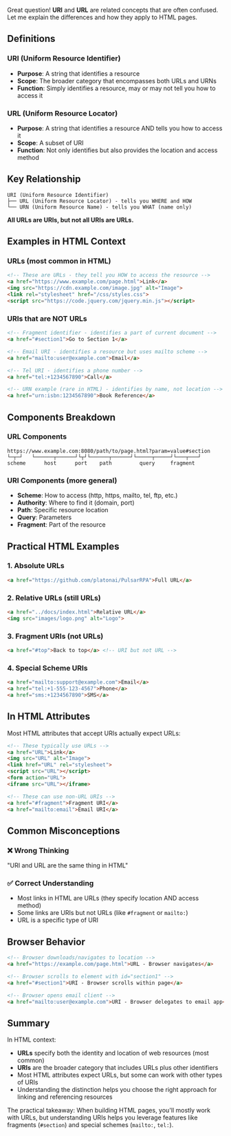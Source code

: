Great question! **URI** and **URL** are related concepts that are often confused. Let me explain the differences and how they apply to HTML pages.

## Definitions

### URI (Uniform Resource Identifier)
- **Purpose**: A string that identifies a resource
- **Scope**: The broader category that encompasses both URLs and URNs
- **Function**: Simply identifies a resource, may or may not tell you how to access it

### URL (Uniform Resource Locator)
- **Purpose**: A string that identifies a resource AND tells you how to access it
- **Scope**: A subset of URI
- **Function**: Not only identifies but also provides the location and access method

## Key Relationship
```
URI (Uniform Resource Identifier)
├── URL (Uniform Resource Locator) - tells you WHERE and HOW
└── URN (Uniform Resource Name) - tells you WHAT (name only)
```

**All URLs are URIs, but not all URIs are URLs.**

## Examples in HTML Context

### URLs (most common in HTML)
```html
<!-- These are URLs - they tell you HOW to access the resource -->
<a href="https://www.example.com/page.html">Link</a>
<img src="https://cdn.example.com/image.jpg" alt="Image">
<link rel="stylesheet" href="/css/styles.css">
<script src="https://code.jquery.com/jquery.min.js"></script>
```

### URIs that are NOT URLs
```html
<!-- Fragment identifier - identifies a part of current document -->
<a href="#section1">Go to Section 1</a>

<!-- Email URI - identifies a resource but uses mailto scheme -->
<a href="mailto:user@example.com">Email</a>

<!-- Tel URI - identifies a phone number -->
<a href="tel:+1234567890">Call</a>

<!-- URN example (rare in HTML) - identifies by name, not location -->
<a href="urn:isbn:1234567890">Book Reference</a>
```

## Components Breakdown

### URL Components
```
https://www.example.com:8080/path/to/page.html?param=value#section
└─┬─┘   └──────┬──────┘└┬┘└──────┬──────┘└─────┬─────┘└───┬───┘
scheme      host      port    path         query     fragment
```

### URI Components (more general)
- **Scheme**: How to access (http, https, mailto, tel, ftp, etc.)
- **Authority**: Where to find it (domain, port)
- **Path**: Specific resource location
- **Query**: Parameters
- **Fragment**: Part of the resource

## Practical HTML Examples

### 1. Absolute URLs
```html
<a href="https://github.com/platonai/PulsarRPA">Full URL</a>
```

### 2. Relative URLs (still URLs)
```html
<a href="../docs/index.html">Relative URL</a>
<img src="images/logo.png" alt="Logo">
```

### 3. Fragment URIs (not URLs)
```html
<a href="#top">Back to top</a> <!-- URI but not URL -->
```

### 4. Special Scheme URIs
```html
<a href="mailto:support@example.com">Email</a>
<a href="tel:+1-555-123-4567">Phone</a>
<a href="sms:+1234567890">SMS</a>
```

## In HTML Attributes

Most HTML attributes that accept URIs actually expect URLs:

```html
<!-- These typically use URLs -->
<a href="URL">Link</a>
<img src="URL" alt="Image">
<link href="URL" rel="stylesheet">
<script src="URL"></script>
<form action="URL">
<iframe src="URL"></iframe>

<!-- These can use non-URL URIs -->
<a href="#fragment">Fragment URI</a>
<a href="mailto:email">Email URI</a>
```

## Common Misconceptions

### ❌ Wrong Thinking
"URI and URL are the same thing in HTML"

### ✅ Correct Understanding
- Most links in HTML are URLs (they specify location AND access method)
- Some links are URIs but not URLs (like `#fragment` or `mailto:`)
- URL is a specific type of URI

## Browser Behavior

```html
<!-- Browser downloads/navigates to location -->
<a href="https://example.com/page.html">URL - Browser navigates</a>

<!-- Browser scrolls to element with id="section1" -->
<a href="#section1">URI - Browser scrolls within page</a>

<!-- Browser opens email client -->
<a href="mailto:user@example.com">URI - Browser delegates to email app</a>
```

## Summary

In HTML context:
- **URLs** specify both the identity and location of web resources (most common)
- **URIs** are the broader category that includes URLs plus other identifiers
- Most HTML attributes expect URLs, but some can work with other types of URIs
- Understanding the distinction helps you choose the right approach for linking and referencing resources

The practical takeaway: When building HTML pages, you'll mostly work with URLs, but understanding URIs helps you leverage features like fragments (`#section`) and special schemes (`mailto:`, `tel:`).
